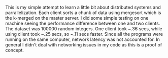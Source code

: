 This is my simple attempt to learn a little bit about distributed systems and parrallelization. Each client sorts a chunk of data using mergesort which is the k-merged on the master server. I did some simple testing on one machine seeing the performance difference between one and two clients. The dataset was 100000 random integers. One client took ~.36 secs, while using client took ~.25 secs, so ~.11 secs faster. Since all the programs were running on the same computer, network latency was not accounted for. In general I didn't deal with networking issues in my code as this is a proof of concept.
